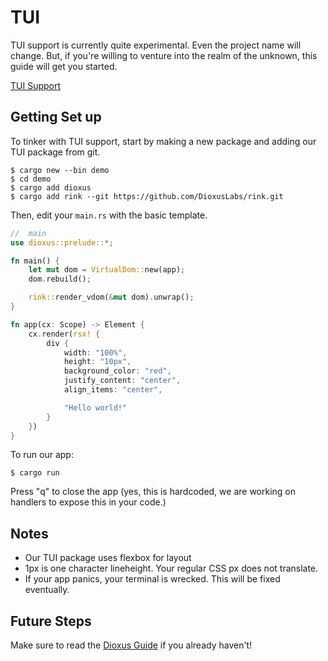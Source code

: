 # TUI

TUI support is currently quite experimental. Even the project name will change. But, if you're willing to venture into the realm of the unknown, this guide will get you started.


[TUI Support](https://github.com/DioxusLabs/rink/raw/master/examples/example.png)


## Getting Set up


To tinker with TUI support, start by making a new package and adding our TUI package from git.

```shell
$ cargo new --bin demo
$ cd demo
$ cargo add dioxus
$ cargo add rink --git https://github.com/DioxusLabs/rink.git
```



Then, edit your `main.rs` with the basic template. 

```rust
//  main
use dioxus::prelude::*;

fn main() {
    let mut dom = VirtualDom::new(app);
    dom.rebuild();

    rink::render_vdom(&mut dom).unwrap();
}

fn app(cx: Scope) -> Element {
    cx.render(rsx! {
        div {
            width: "100%",
            height: "10px",
            background_color: "red",
            justify_content: "center",
            align_items: "center",

            "Hello world!"
        }
    })
}
```

To run our app:

```shell
$ cargo run
```

Press "q" to close the app (yes, this is hardcoded, we are working on handlers to expose this in your code.)

## Notes

- Our TUI package uses flexbox for layout
- 1px is one character lineheight. Your regular CSS px does not translate.
- If your app panics, your terminal is wrecked. This will be fixed eventually.

## Future Steps

Make sure to read the [Dioxus Guide](https://dioxuslabs.com/guide) if you already haven't!
